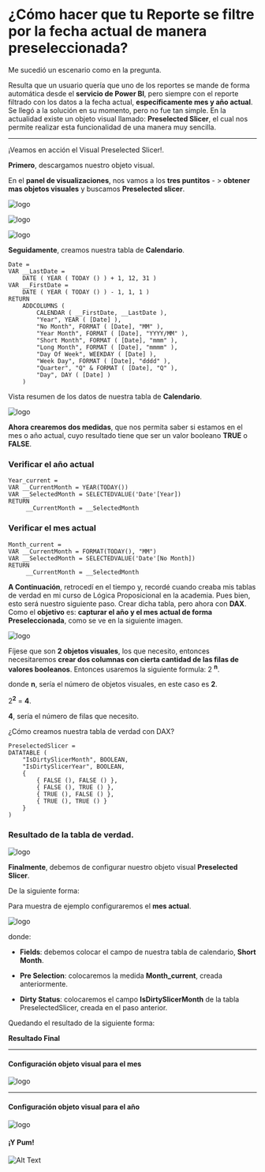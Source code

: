 <!-- 2 <sup>n<sup/> para crear super indice -->
# ¿Cómo hacer que tu Reporte se filtre por la fecha actual de manera preseleccionada?
Me sucedió un escenario como en la pregunta.

 Resulta que un usuario quería que uno de los reportes se mande de forma automática desde el **servicio de Power BI**, pero siempre con el reporte filtrado con los datos a la fecha actual, **específicamente mes y año actual**.
Se llegó a la solución en su momento, pero no fue tan simple. En la actualidad existe un objeto visual llamado: **Preselected Slicer**, el cual nos permite realizar esta funcionalidad de una manera muy sencilla.
_ _ _

¡Veamos en acción el Visual Preselected Slicer!.

**Primero**, descargamos nuestro objeto visual.

En el **panel de visualizaciones**, nos vamos a los **tres puntitos** - > **obtener mas objetos visuales** y buscamos **Preselected slicer**.

![logo](panel.png "visual Panel de visualizaciones")

![logo](panel2.png "visual Panel de visualizaciones")

![logo](preselectedimg1.png "visual Preselected Slicer")

**Seguidamente**, creamos nuestra tabla de **Calendario**.


<!-- Codigo para general tabla de calendario -->

```
Date =
VAR __LastDate =
    DATE ( YEAR ( TODAY () ) + 1, 12, 31 )
VAR __FirstDate =
    DATE ( YEAR ( TODAY () ) - 1, 1, 1 )
RETURN
    ADDCOLUMNS (
        CALENDAR ( __FirstDate, __LastDate ),
        "Year", YEAR ( [Date] ),
        "No Month", FORMAT ( [Date], "MM" ),
        "Year Month", FORMAT ( [Date], "YYYY/MM" ),
        "Short Month", FORMAT ( [Date], "mmm" ),
        "Long Month", FORMAT ( [Date], "mmmm" ),
        "Day Of Week", WEEKDAY ( [Date] ),
        "Week Day", FORMAT ( [Date], "dddd" ),
        "Quarter", "Q" & FORMAT ( [Date], "Q" ),
        "Day", DAY ( [Date] )
    )

```
<!-- Codigo para general tabla de calendario -->

Vista resumen de los datos de nuestra tabla de **Calendario**.

![logo](calendarioimg2.png "Calendario")

**Ahora crearemos dos medidas**, que nos permita saber si estamos en el mes o año actual, cuyo resultado tiene que ser un valor booleano **TRUE** o **FALSE**.

### Verificar el año actual

```
Year_current = 
VAR __CurrentMonth = YEAR(TODAY())
VAR __SelectedMonth = SELECTEDVALUE('Date'[Year])
RETURN 
     __CurrentMonth = __SelectedMonth

```
### Verificar el mes actual

```
Month_current = 
VAR __CurrentMonth = FORMAT(TODAY(), "MM")
VAR __SelectedMonth = SELECTEDVALUE('Date'[No Month])
RETURN 
     __CurrentMonth = __SelectedMonth

```
**A Continuación**, retrocedí en el tiempo y, recordé cuando creaba mis tablas de verdad en mi curso de Lógica Proposicional en la academia. Pues bien, esto será nuestro siguiente paso. Crear dicha tabla, pero ahora con **DAX**.
Como el **objetivo** es: **capturar el año y el mes actual de forma Preseleccionada**, como se ve en la siguiente imagen.

![logo](silcerimg3.png "Slicer")

Fíjese que son **2 objetos visuales**, los que necesito, entonces necesitaremos **crear dos columnas con cierta cantidad de las filas de valores booleanos**.
Entonces usaremos la siguiente formula: 2 <sup>**n**</sup>.

donde **n**, sería el número de objetos visuales, en este caso es **2**.

2<sup>**2**</sup> = **4**.

**4**, sería el número de filas que necesito.

¿Cómo creamos nuestra tabla de verdad con DAX?

```
PreselectedSlicer =
DATATABLE (
    "IsDirtySlicerMonth", BOOLEAN,
    "IsDirtySlicerYear", BOOLEAN,
    {
        { FALSE (), FALSE () },
        { FALSE (), TRUE () },
        { TRUE (), FALSE () },
        { TRUE (), TRUE () }
    }
)
```
### Resultado de la tabla de verdad.
![logo](tablaverdadimg4.png "tabla de verdad")

**Finalmente**, debemos de configurar nuestro objeto visual **Preselected Slicer**.

De la siguiente forma:

Para muestra de ejemplo configuraremos el **mes actual**.

![logo](camposimg7.png)

donde:

  * **Fields**: debemos colocar el campo de nuestra tabla de calendario, **Short Month**.

* **Pre Selection**: colocaremos la medida **Month_current**, creada anteriormente.

* **Dirty Status**: colocaremos el campo **IsDirtySlicerMonth** de la tabla PreselectedSlicer, creada en el paso anterior.

Quedando el resultado de la siguiente forma:



**Resultado Final**
___
#### Configuración objeto visual para el mes

![logo](monthimg6.png)
___ 
#### Configuración objeto visual para el año
![logo](yearimg5.png)

#### ¡Y Pum!
![Alt Text](resultado.gif)


